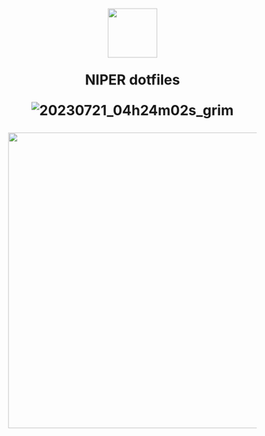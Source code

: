 
<h1 align="center">
 <img src="https://github.com/NIPERR/dotfiles/assets/82673619/7c3ee839-a9eb-41ad-bf7b-63b4898489d9" width="100px" /> <br>

NIPER dotfiles

![20230721_04h24m02s_grim](https://github.com/NIPERR/dotfiles/assets/82673619/dec45b02-948d-401c-8baa-bae2f4719e13)

  <img src="https://raw.githubusercontent.com/catppuccin/catppuccin/main/assets/palette/macchiato.png" width="600px" /> <br>
